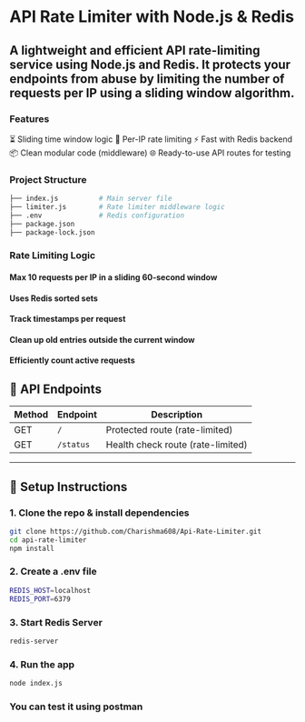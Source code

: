 # API Rate Limiter with Node.js & Redis
## A lightweight and efficient API rate-limiting service using Node.js and Redis. It protects your endpoints from abuse by limiting the number of requests per IP using a sliding window algorithm.

 ### Features
⏳ Sliding time window logic
🔐 Per-IP rate limiting
⚡ Fast with Redis backend
📦 Clean modular code (middleware)
🌐 Ready-to-use API routes for testing

### Project Structure
```bash
├── index.js          # Main server file
├── limiter.js        # Rate limiter middleware logic
├── .env              # Redis configuration
├── package.json
├── package-lock.json
```

###  Rate Limiting Logic

#### Max 10 requests per IP in a sliding 60-second window
#### Uses Redis sorted sets 
#### Track timestamps per request
#### Clean up old entries outside the current window
#### Efficiently count active requests

## 🧪 API Endpoints

| Method | Endpoint   | Description                  |
|--------|------------|------------------------------|
| GET    | `/`        | Protected route (rate-limited) |
| GET    | `/status`  | Health check route (rate-limited) |

---

## 📝 Setup Instructions

### 1. Clone the repo & install dependencies

```bash
git clone https://github.com/Charishma608/Api-Rate-Limiter.git
cd api-rate-limiter
npm install
```
### 2. Create a .env file
```bash
REDIS_HOST=localhost
REDIS_PORT=6379
```
### 3. Start Redis Server
```bash
redis-server
```
### 4. Run the app
```bash
node index.js
```
### You can test it using postman


